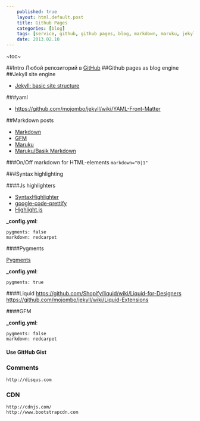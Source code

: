 ```yaml
---
    published: true
    layout: html.default.post
    title: Github Pages
    categories: [blog]
    tags: [service, github, github pages, blog, markdown, maruku, jekyll, yaml]
    date: 2013.02.10
---
```


[GitHub]: http://github.com "GitHub"

~toc~

##Intro
Любой репозиторий в [GitHub][] 
##Github pages as blog engine
##Jekyll site engine

* [Jekyll: basic site structure](https://github.com/mojombo/jekyll/wiki/usage)

###yaml

* https://github.com/mojombo/jekyll/wiki/YAML-Front-Matter

##Markdown posts

*   [Markdown](http://daringfireball.net/projects/markdown/syntax "Markdown syntax")
*   [GFM](http://github.github.com/github-flavored-markdown/ "GitHub Flavored Markdown")
*   [Maruku](http://maruku.rubyforge.org/maruku.html "Maruku - интерпретатор markdown-разметки")
*   [Maruku/Basik Markdown](http://maruku.rubyforge.org/markdown_syntax.html "Basic Markdown syntax")

###On/Off markdown for HTML-elements
`markdown="0|1"`

###Syntax highlighting

####Js highlighters
*   [SyntaxHighlighter](http://alexgorbatchev.com/SyntaxHighlighter/)
*   [google-code-prettify](http://google-code-prettify.googlecode.com/svn/trunk/styles/index.html)
*   [Highlight.js](http://softwaremaniacs.org/soft/highlight/)

**_config.yml**:
```
pygments: false
markdown: redcarpet
````

####Pygments

[Pygments](http://pygments.org/)

**_config.yml**:
```
pygments: true
```

####Liquid
https://github.com/Shopify/liquid/wiki/Liquid-for-Designers
https://github.com/mojombo/jekyll/wiki/Liquid-Extensions

####GFM

**_config.yml**:
```
pygments: false
markdown: redcarpet
```

#### Use GitHub Gist
<script src="http://gist.github.com/118964.js"></script>


### Comments
    http://disqus.com

### CDN
    http://cdnjs.com/
    http://www.bootstrapcdn.com